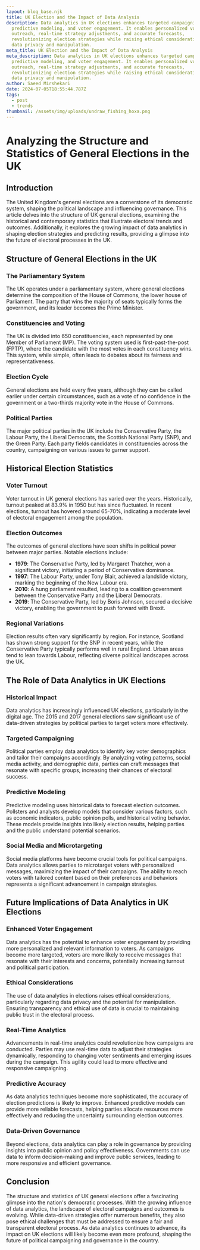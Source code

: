 ```yaml
---
layout: blog_base.njk
title: UK Election and the Impact of Data Analysis
description: Data analytics in UK elections enhances targeted campaigning,
  predictive modeling, and voter engagement. It enables personalized voter
  outreach, real-time strategy adjustments, and accurate forecasts,
  revolutionizing election strategies while raising ethical considerations about
  data privacy and manipulation.
meta_title: UK Election and the Impact of Data Analysis
meta_description: Data analytics in UK elections enhances targeted campaigning,
  predictive modeling, and voter engagement. It enables personalized voter
  outreach, real-time strategy adjustments, and accurate forecasts,
  revolutionizing election strategies while raising ethical considerations about
  data privacy and manipulation.
author: Saeed Mirshekari
date: 2024-07-05T18:55:44.787Z
tags:
  - post
  - trends
thumbnail: /assets/img/uploads/undraw_fishing_hoxa.png
---
```

# Analyzing the Structure and Statistics of General Elections in the UK

## Introduction

The United Kingdom's general elections are a cornerstone of its democratic system, shaping the political landscape and influencing governance. This article delves into the structure of UK general elections, examining the historical and contemporary statistics that illustrate electoral trends and outcomes. Additionally, it explores the growing impact of data analytics in shaping election strategies and predicting results, providing a glimpse into the future of electoral processes in the UK.

## Structure of General Elections in the UK

### The Parliamentary System

The UK operates under a parliamentary system, where general elections determine the composition of the House of Commons, the lower house of Parliament. The party that wins the majority of seats typically forms the government, and its leader becomes the Prime Minister.

### Constituencies and Voting

The UK is divided into 650 constituencies, each represented by one Member of Parliament (MP). The voting system used is first-past-the-post (FPTP), where the candidate with the most votes in each constituency wins. This system, while simple, often leads to debates about its fairness and representativeness.

### Election Cycle

General elections are held every five years, although they can be called earlier under certain circumstances, such as a vote of no confidence in the government or a two-thirds majority vote in the House of Commons.

### Political Parties

The major political parties in the UK include the Conservative Party, the Labour Party, the Liberal Democrats, the Scottish National Party (SNP), and the Green Party. Each party fields candidates in constituencies across the country, campaigning on various issues to garner support.

## Historical Election Statistics

### Voter Turnout

Voter turnout in UK general elections has varied over the years. Historically, turnout peaked at 83.9% in 1950 but has since fluctuated. In recent elections, turnout has hovered around 65-70%, indicating a moderate level of electoral engagement among the population.

### Election Outcomes

The outcomes of general elections have seen shifts in political power between major parties. Notable elections include:

- **1979**: The Conservative Party, led by Margaret Thatcher, won a significant victory, initiating a period of Conservative dominance.
- **1997**: The Labour Party, under Tony Blair, achieved a landslide victory, marking the beginning of the New Labour era.
- **2010**: A hung parliament resulted, leading to a coalition government between the Conservative Party and the Liberal Democrats.
- **2019**: The Conservative Party, led by Boris Johnson, secured a decisive victory, enabling the government to push forward with Brexit.

### Regional Variations

Election results often vary significantly by region. For instance, Scotland has shown strong support for the SNP in recent years, while the Conservative Party typically performs well in rural England. Urban areas tend to lean towards Labour, reflecting diverse political landscapes across the UK.

## The Role of Data Analytics in UK Elections

### Historical Impact

Data analytics has increasingly influenced UK elections, particularly in the digital age. The 2015 and 2017 general elections saw significant use of data-driven strategies by political parties to target voters more effectively.

### Targeted Campaigning

Political parties employ data analytics to identify key voter demographics and tailor their campaigns accordingly. By analyzing voting patterns, social media activity, and demographic data, parties can craft messages that resonate with specific groups, increasing their chances of electoral success.

### Predictive Modeling

Predictive modeling uses historical data to forecast election outcomes. Pollsters and analysts develop models that consider various factors, such as economic indicators, public opinion polls, and historical voting behavior. These models provide insights into likely election results, helping parties and the public understand potential scenarios.

### Social Media and Microtargeting

Social media platforms have become crucial tools for political campaigns. Data analytics allows parties to microtarget voters with personalized messages, maximizing the impact of their campaigns. The ability to reach voters with tailored content based on their preferences and behaviors represents a significant advancement in campaign strategies.

## Future Implications of Data Analytics in UK Elections

### Enhanced Voter Engagement

Data analytics has the potential to enhance voter engagement by providing more personalized and relevant information to voters. As campaigns become more targeted, voters are more likely to receive messages that resonate with their interests and concerns, potentially increasing turnout and political participation.

### Ethical Considerations

The use of data analytics in elections raises ethical considerations, particularly regarding data privacy and the potential for manipulation. Ensuring transparency and ethical use of data is crucial to maintaining public trust in the electoral process.

### Real-Time Analytics

Advancements in real-time analytics could revolutionize how campaigns are conducted. Parties may use real-time data to adjust their strategies dynamically, responding to changing voter sentiments and emerging issues during the campaign. This agility could lead to more effective and responsive campaigning.

### Predictive Accuracy

As data analytics techniques become more sophisticated, the accuracy of election predictions is likely to improve. Enhanced predictive models can provide more reliable forecasts, helping parties allocate resources more effectively and reducing the uncertainty surrounding election outcomes.

### Data-Driven Governance

Beyond elections, data analytics can play a role in governance by providing insights into public opinion and policy effectiveness. Governments can use data to inform decision-making and improve public services, leading to more responsive and efficient governance.

## Conclusion

The structure and statistics of UK general elections offer a fascinating glimpse into the nation's democratic processes. With the growing influence of data analytics, the landscape of electoral campaigns and outcomes is evolving. While data-driven strategies offer numerous benefits, they also pose ethical challenges that must be addressed to ensure a fair and transparent electoral process. As data analytics continues to advance, its impact on UK elections will likely become even more profound, shaping the future of political campaigning and governance in the country.